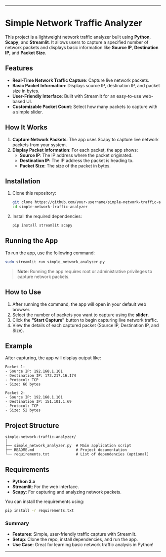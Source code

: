 
---

# Simple Network Traffic Analyzer

This project is a lightweight network traffic analyzer built using **Python**, **Scapy**, and **Streamlit**. It allows users to capture a specified number of network packets and displays basic information like **Source IP**, **Destination IP**, and **Packet Size**.

## Features

- **Real-Time Network Traffic Capture**: Capture live network packets.
- **Basic Packet Information**: Displays source IP, destination IP, and packet size in bytes.
- **User-Friendly Interface**: Built with Streamlit for an easy-to-use web-based UI.
- **Customizable Packet Count**: Select how many packets to capture with a simple slider.

## How It Works

1. **Capture Network Packets**: The app uses Scapy to capture live network packets from your system.
2. **Display Packet Information**: For each packet, the app shows:
   - **Source IP**: The IP address where the packet originated.
   - **Destination IP**: The IP address the packet is heading to.
   - **Packet Size**: The size of the packet in bytes.

## Installation

1. Clone this repository:

   ```bash
   git clone https://github.com/your-username/simple-network-traffic-analyzer.git
   cd simple-network-traffic-analyzer
   ```

2. Install the required dependencies:

   ```bash
   pip install streamlit scapy
   ```

## Running the App

To run the app, use the following command:

```bash
sudo streamlit run simple_network_analyzer.py
```

> **Note**: Running the app requires root or administrative privileges to capture network packets.

## How to Use

1. After running the command, the app will open in your default web browser.
2. Select the number of packets you want to capture using the **slider**.
3. Click the **"Start Capture"** button to begin capturing live network traffic.
4. View the details of each captured packet (Source IP, Destination IP, and Size).

## Example

After capturing, the app will display output like:

```
Packet 1:
- Source IP: 192.168.1.101
- Destination IP: 172.217.16.174
- Protocol: TCP
- Size: 66 bytes

Packet 2:
- Source IP: 192.168.1.101
- Destination IP: 151.101.1.69
- Protocol: TCP
- Size: 52 bytes

```

## Project Structure

```
simple-network-traffic-analyzer/
│
├── simple_network_analyzer.py  # Main application script
├── README.md                   # Project documentation
└── requirements.txt            # List of dependencies (optional)
```

## Requirements

- **Python 3.x**
- **Streamlit**: For the web interface.
- **Scapy**: For capturing and analyzing network packets.

You can install the requirements using:

```bash
pip install -r requirements.txt
```

### Summary

- **Features**: Simple, user-friendly traffic capture with Streamlit.
- **Setup**: Clone the repo, install dependencies, and run the app.
- **Use Case**: Great for learning basic network traffic analysis in Python!

---
